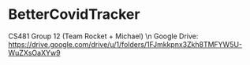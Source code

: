 # BetterCovidTracker
CS481 Group 12 (Team Rocket + Michael) \n
Google Drive: https://drive.google.com/drive/u/1/folders/1FJmkkpnx3Zkh8TMFYW5U-WuZXsOaXYw9
